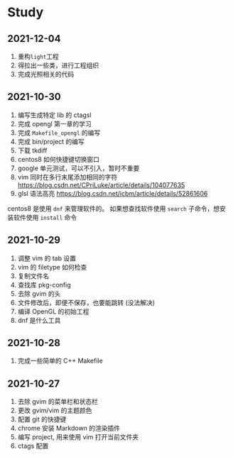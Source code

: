 # Study

## 2021-12-04

1. 重构`light`工程
1. 得拉出一些类，进行工程组织
1. 完成光照相关的代码

## 2021-10-30

1. 编写生成特定 lib 的 ctagsl
2. 完成 opengl 第一章的学习
3. 完成 `Makefile_opengl` 的编写
4. 完成 bin/project 的编写
5. 下载 tkdiff
6. centos8 如何快捷键切换窗口
7. google 单元测试，可以不引入，暂时不重要
8. vim 同时在多行末尾添加相同的字符 https://blog.csdn.net/CPriLuke/article/details/104077635
9. glsl 语法高亮 https://blog.csdn.net/icbm/article/details/52861606

centos8 是使用 `dnf` 来管理软件的。
如果想查找软件使用 `search` 子命令，想安装软件使用 `install` 命令

## 2021-10-29

1. 调整 vim 的 tab 设置
2. vim 的 filetype 如何检查
3. 复制文件名
4. 查找库 pkg-config
5. 去除 gvim 的头
6. 文件修改后，即便不保存，也要能跳转 (没法解决)
7. 编译 OpenGL 的初始工程
8. dnf 是什么工具

## 2021-10-28

1. 完成一些简单的 C++ Makefile

## 2021-10-27

1. 去除 gvim 的菜单栏和状态栏
1. 更改 gvim/vim 的主题颜色
1. 配置 git 的快捷键
1. chrome 安装 Markdown 的渲染插件
1. 编写 project, 用来使用 vim 打开当前文件夹 
1. ctags 配置


